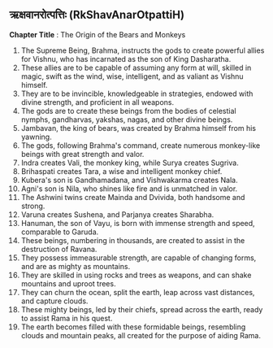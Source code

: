 ## ऋक्षवानरोत्पत्तिः (RkShavAnarOtpattiH)

**Chapter Title** : The Origin of the Bears and Monkeys

1. The Supreme Being, Brahma, instructs the gods to create powerful allies for Vishnu, who has incarnated as the son of King Dasharatha.
2. These allies are to be capable of assuming any form at will, skilled in magic, swift as the wind, wise, intelligent, and as valiant as Vishnu himself.
3. They are to be invincible, knowledgeable in strategies, endowed with divine strength, and proficient in all weapons.
4. The gods are to create these beings from the bodies of celestial nymphs, gandharvas, yakshas, nagas, and other divine beings.
5. Jambavan, the king of bears, was created by Brahma himself from his yawning.
6. The gods, following Brahma's command, create numerous monkey-like beings with great strength and valor.
7. Indra creates Vali, the monkey king, while Surya creates Sugriva.
8. Brihaspati creates Tara, a wise and intelligent monkey chief.
9. Kubera's son is Gandhamadana, and Vishwakarma creates Nala.
10. Agni's son is Nila, who shines like fire and is unmatched in valor.
11. The Ashwini twins create Mainda and Dvivida, both handsome and strong.
12. Varuna creates Sushena, and Parjanya creates Sharabha.
13. Hanuman, the son of Vayu, is born with immense strength and speed, comparable to Garuda.
14. These beings, numbering in thousands, are created to assist in the destruction of Ravana.
15. They possess immeasurable strength, are capable of changing forms, and are as mighty as mountains.
16. They are skilled in using rocks and trees as weapons, and can shake mountains and uproot trees.
17. They can churn the ocean, split the earth, leap across vast distances, and capture clouds.
18. These mighty beings, led by their chiefs, spread across the earth, ready to assist Rama in his quest.
19. The earth becomes filled with these formidable beings, resembling clouds and mountain peaks, all created for the purpose of aiding Rama.
